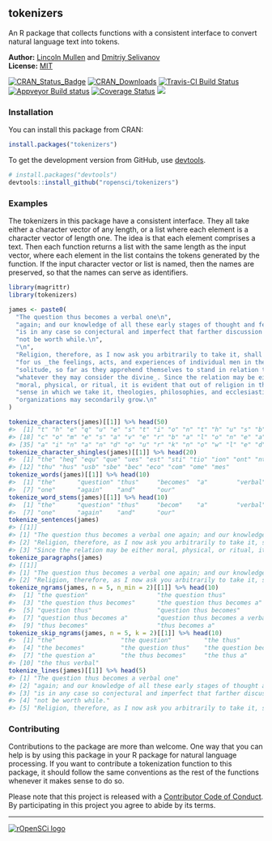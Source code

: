
<!-- README.md is generated from README.Rmd. Please edit that file -->

## tokenizers

An R package that collects functions with a consistent interface to
convert natural language text into tokens.

**Author:** [Lincoln Mullen](http://lincolnmullen.com) and [Dmitriy
Selivanov](https://github.com/dselivanov)<br> **License:**
[MIT](http://opensource.org/licenses/MIT)<br>

[![CRAN\_Status\_Badge](http://www.r-pkg.org/badges/version/tokenizers)](http://cran.r-project.org/package=tokenizers)
[![CRAN\_Downloads](http://cranlogs.r-pkg.org/badges/grand-total/tokenizers)](http://cran.r-project.org/package=tokenizers)
[![Travis-CI Build
Status](https://travis-ci.org/ropensci/tokenizers.svg?branch=master)](https://travis-ci.org/ropensci/tokenizers)
[![Appveyor Build
status](https://ci.appveyor.com/api/projects/status/qx3vh3ukjgo99iu4/branch/master?svg=true)](https://ci.appveyor.com/project/lmullen/tokenizers-dkf3v/branch/master)
[![Coverage
Status](https://img.shields.io/codecov/c/github/ropensci/tokenizers/master.svg)](https://codecov.io/github/ropensci/tokenizers?branch=master)
[![](https://badges.ropensci.org/33_status.svg)](https://github.com/ropensci/onboarding/issues/33)

### Installation

You can install this package from CRAN:

``` r
install.packages("tokenizers")
```

To get the development version from GitHub, use
[devtools](https://github.com/hadley/devtools).

``` r
# install.packages("devtools")
devtools::install_github("ropensci/tokenizers")
```

### Examples

The tokenizers in this package have a consistent interface. They all
take either a character vector of any length, or a list where each
element is a character vector of length one. The idea is that each
element comprises a text. Then each function returns a list with the
same length as the input vector, where each element in the list contains
the tokens generated by the function. If the input character vector or
list is named, then the names are preserved, so that the names can serve
as identifiers.

``` r
library(magrittr)
library(tokenizers)

james <- paste0(
  "The question thus becomes a verbal one\n",
  "again; and our knowledge of all these early stages of thought and feeling\n",
  "is in any case so conjectural and imperfect that farther discussion would\n",
  "not be worth while.\n",
  "\n",
  "Religion, therefore, as I now ask you arbitrarily to take it, shall mean\n",
  "for us _the feelings, acts, and experiences of individual men in their\n",
  "solitude, so far as they apprehend themselves to stand in relation to\n",
  "whatever they may consider the divine_. Since the relation may be either\n",
  "moral, physical, or ritual, it is evident that out of religion in the\n",
  "sense in which we take it, theologies, philosophies, and ecclesiastical\n",
  "organizations may secondarily grow.\n"
)

tokenize_characters(james)[[1]] %>% head(50)
#>  [1] "t" "h" "e" "q" "u" "e" "s" "t" "i" "o" "n" "t" "h" "u" "s" "b" "e"
#> [18] "c" "o" "m" "e" "s" "a" "v" "e" "r" "b" "a" "l" "o" "n" "e" "a" "g"
#> [35] "a" "i" "n" "a" "n" "d" "o" "u" "r" "k" "n" "o" "w" "l" "e" "d"
tokenize_character_shingles(james)[[1]] %>% head(20)
#>  [1] "the" "heq" "equ" "que" "ues" "est" "sti" "tio" "ion" "ont" "nth"
#> [12] "thu" "hus" "usb" "sbe" "bec" "eco" "com" "ome" "mes"
tokenize_words(james)[[1]] %>% head(10)
#>  [1] "the"      "question" "thus"     "becomes"  "a"        "verbal"  
#>  [7] "one"      "again"    "and"      "our"
tokenize_word_stems(james)[[1]] %>% head(10)
#>  [1] "the"      "question" "thus"     "becom"    "a"        "verbal"  
#>  [7] "one"      "again"    "and"      "our"
tokenize_sentences(james) 
#> [[1]]
#> [1] "The question thus becomes a verbal one again; and our knowledge of all these early stages of thought and feeling is in any case so conjectural and imperfect that farther discussion would not be worth while."                                               
#> [2] "Religion, therefore, as I now ask you arbitrarily to take it, shall mean for us _the feelings, acts, and experiences of individual men in their solitude, so far as they apprehend themselves to stand in relation to whatever they may consider the divine_."
#> [3] "Since the relation may be either moral, physical, or ritual, it is evident that out of religion in the sense in which we take it, theologies, philosophies, and ecclesiastical organizations may secondarily grow."
tokenize_paragraphs(james)
#> [[1]]
#> [1] "The question thus becomes a verbal one again; and our knowledge of all these early stages of thought and feeling is in any case so conjectural and imperfect that farther discussion would not be worth while."                                                                                                                                                                                                                                                                   
#> [2] "Religion, therefore, as I now ask you arbitrarily to take it, shall mean for us _the feelings, acts, and experiences of individual men in their solitude, so far as they apprehend themselves to stand in relation to whatever they may consider the divine_. Since the relation may be either moral, physical, or ritual, it is evident that out of religion in the sense in which we take it, theologies, philosophies, and ecclesiastical organizations may secondarily grow. "
tokenize_ngrams(james, n = 5, n_min = 2)[[1]] %>% head(10)
#>  [1] "the question"                   "the question thus"             
#>  [3] "the question thus becomes"      "the question thus becomes a"   
#>  [5] "question thus"                  "question thus becomes"         
#>  [7] "question thus becomes a"        "question thus becomes a verbal"
#>  [9] "thus becomes"                   "thus becomes a"
tokenize_skip_ngrams(james, n = 5, k = 2)[[1]] %>% head(10)
#>  [1] "the"                  "the question"         "the thus"            
#>  [4] "the becomes"          "the question thus"    "the question becomes"
#>  [7] "the question a"       "the thus becomes"     "the thus a"          
#> [10] "the thus verbal"
tokenize_lines(james)[[1]] %>% head(5)
#> [1] "The question thus becomes a verbal one"                                   
#> [2] "again; and our knowledge of all these early stages of thought and feeling"
#> [3] "is in any case so conjectural and imperfect that farther discussion would"
#> [4] "not be worth while."                                                      
#> [5] "Religion, therefore, as I now ask you arbitrarily to take it, shall mean"
```

### Contributing

Contributions to the package are more than welcome. One way that you can
help is by using this package in your R package for natural language
processing. If you want to contribute a tokenization function to this
package, it should follow the same conventions as the rest of the
functions whenever it makes sense to do so.

Please note that this project is released with a [Contributor Code of
Conduct](CONDUCT.md). By participating in this project you agree to
abide by its terms.

-----

[![rOpenSCi
logo](http://ropensci.org/public_images/github_footer.png)](http://ropensci.org)
